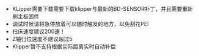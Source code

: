 * KLipper需要下载需要下载klipper与最新的BD-SENSOR补丁，并且需要重新刷主板固件
* 调试时候请将急停放着可以随时触发的地方，以免刮花PEI
* 扫床速度建议200速！
* Z轴归位速度不建议超过5
* Klipper暂不支持根据实际距离实时自动补偿

